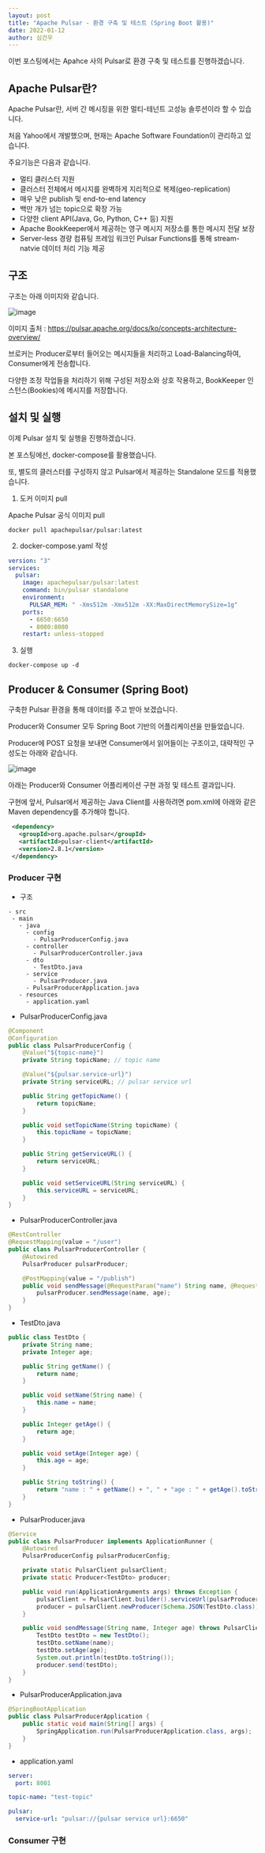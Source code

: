 ```yaml
---
layout: post
title: "Apache Pulsar - 환경 구축 및 테스트 (Spring Boot 활용)"
date: 2022-01-12
author: 심건우
---
```


이번 포스팅에서는 Apahce 사의 Pulsar로 환경 구축 및 테스트를 진행하겠습니다.

## Apache Pulsar란?
 Apache Pulsar란, 서버 간 메시징을 위한 멀티-테넌트 고성능 솔루션이라 할 수 있습니다.
 
 처음 Yahoo에서 개발했으며, 현재는 Apache Software Foundation이 관리하고 있습니다.
 
 주요기능은 다음과 같습니다.
 
  - 멀티 클러스터 지원
  - 클러스터 전체에서 메시지를 완벽하게 지리적으로 복제(geo-replication)
  - 매우 낮은 publish 및 end-to-end latency
  - 백만 개가 넘는 topic으로 확장 가능
  - 다양한 client API(Java, Go, Python, C++ 등) 지원
  - Apache BookKeeper에서 제공하는 영구 메시지 저장소를 통한 메시지 전달 보장
  - Server-less 경량 컴퓨팅 프레임 워크인 Pulsar Functions를 통해 stream-natvie 데이터 처리 기능 제공

## 구조
 구조는 아래 이미지와 같습니다.
 
 ![image](https://user-images.githubusercontent.com/87160438/149073723-4e345c73-ac48-4fa0-b769-0e614db64bf9.png)

 이미지 출처 : https://pulsar.apache.org/docs/ko/concepts-architecture-overview/
 
 브로커는 Producer로부터 들어오는 메시지들을 처리하고 Load-Balancing하여, Consumer에게 전송합니다.
 
 다양한 조정 작업들을 처리하기 위해 구성된 저장소와 상호 작용하고, BookKeeper 인스턴스(Bookies)에 메시지를 저장합니다.
 
 
## 설치 및 실행
 이제 Pulsar 설치 및 실행을 진행하겠습니다.
 
 본 포스팅에선, docker-compose를 활용했습니다.
 
 또, 별도의 클러스터를 구성하지 않고 Pulsar에서 제공하는 Standalone 모드를 적용했습니다.
 
  1. 도커 이미지 pull
  
  Apache Pulsar 공식 이미지 pull
  
  ```
  docker pull apachepulsar/pulsar:latest
  ```
  
  2. docker-compose.yaml 작성
  
  ```yaml
  version: "3"
  services:
    pulsar:
      image: apachepulsar/pulsar:latest
      command: bin/pulsar standalone
      environment:
        PULSAR_MEM: " -Xms512m -Xmx512m -XX:MaxDirectMemorySize=1g"
      ports:
        - 6650:6650
        - 8080:8080
      restart: unless-stopped
  ```
  
  3. 실행
  
  ```
  docker-compose up -d
  ```
  
## Producer & Consumer (Spring Boot)
 구축한 Pulsar 환경을 통해 데이터를 주고 받아 보겠습니다.
 
 Producer와 Consumer 모두 Spring Boot 기반의 어플리케이션을 만들었습니다.
 
 Producer에 POST 요청을 보내면 Consumer에서 읽어들이는 구조이고, 대략적인 구성도는 아래와 같습니다.
 
 ![image](https://user-images.githubusercontent.com/87160438/149269549-033c8d5c-68c9-4041-91e9-a38d5fb03f2f.png)

 
 아래는 Producer와 Consumer 어플리케이션 구현 과정 및 테스트 결과입니다.
 
 구현에 앞서, Pulsar에서 제공하는 Java Client를 사용하려면 pom.xml에 아래와 같은 Maven dependency를 추가해야 합니다.
 
 ```xml
  <dependency>
    <groupId>org.apache.pulsar</groupId>
    <artifactId>pulsar-client</artifactId>
    <version>2.8.1</version>
  </dependency>
 ```
 
 ### Producer 구현
 - 구조
 
 ```
 - src
  - main
    - java
      - config
        - PulsarProducerConfig.java
      - controller
        - PulsarProducerController.java
      - dto
        - TestDto.java
      - service
        - PulsarProducer.java
      - PulsarProducerApplication.java
    - resources
      - application.yaml
 ```
 - PulsarProducerConfig.java

```java
@Component
@Configuration
public class PulsarProducerConfig {
    @Value("${topic-name}")
    private String topicName; // topic name

    @Value("${pulsar.service-url}")
    private String serviceURL; // pulsar service url

    public String getTopicName() {
        return topicName;
    }

    public void setTopicName(String topicName) {
        this.topicName = topicName;
    }

    public String getServiceURL() {
        return serviceURL;
    }

    public void setServiceURL(String serviceURL) {
        this.serviceURL = serviceURL;
    }
}
```

 - PulsarProducerController.java

```java
@RestController
@RequestMapping(value = "/user")
public class PulsarProducerController {
    @Autowired
    PulsarProducer pulsarProducer;

    @PostMapping(value = "/publish")
    public void sendMessage(@RequestParam("name") String name, @RequestParam("age") Integer age) throws PulsarClientException {
        pulsarProducer.sendMessage(name, age);
    }
}
```

 - TestDto.java

```java
public class TestDto {
    private String name;
    private Integer age;

    public String getName() {
        return name;
    }

    public void setName(String name) {
        this.name = name;
    }

    public Integer getAge() {
        return age;
    }

    public void setAge(Integer age) {
        this.age = age;
    }

    public String toString() {
        return "name : " + getName() + ", " + "age : " + getAge().toString();
    }
}
```

 - PulsarProducer.java

```java
@Service
public class PulsarProducer implements ApplicationRunner {
    @Autowired
    PulsarProducerConfig pulsarProducerConfig;

    private static PulsarClient pulsarClient;
    private static Producer<TestDto> producer;

    public void run(ApplicationArguments args) throws Exception {
        pulsarClient = PulsarClient.builder().serviceUrl(pulsarProducerConfig.getServiceURL()).build();
        producer = pulsarClient.newProducer(Schema.JSON(TestDto.class)).topic(pulsarProducerConfig.getTopicName()).create();
    }

    public void sendMessage(String name, Integer age) throws PulsarClientException {
        TestDto testDto = new TestDto();
        testDto.setName(name);
        testDto.setAge(age);
        System.out.println(testDto.toString());
        producer.send(testDto);
    }
}
```

 - PulsarProducerApplication.java

```java
@SpringBootApplication
public class PulsarProducerApplication {
    public static void main(String[] args) {
        SpringApplication.run(PulsarProducerApplication.class, args);
    }
}
```

 - application.yaml

```yaml
server:
  port: 8001

topic-name: "test-topic"

pulsar:
  service-url: "pulsar://{pulsar service url}:6650"
```

 ### Consumer 구현

 
 
